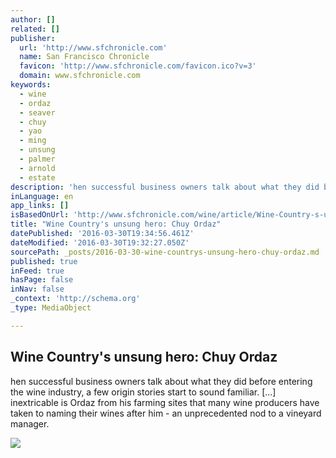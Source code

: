 ```yaml
---
author: []
related: []
publisher:
  url: 'http://www.sfchronicle.com'
  name: San Francisco Chronicle
  favicon: 'http://www.sfchronicle.com/favicon.ico?v=3'
  domain: www.sfchronicle.com
keywords:
  - wine
  - ordaz
  - seaver
  - chuy
  - yao
  - ming
  - unsung
  - palmer
  - arnold
  - estate
description: 'hen successful business owners talk about what they did before entering the wine industry, a few origin stories start to sound familiar. [...] inextricable is Ordaz from his farming sites that many wine producers have taken to naming their wines after him - an unprecedented nod to a vineyard manager.'
inLanguage: en
app_links: []
isBasedOnUrl: 'http://www.sfchronicle.com/wine/article/Wine-Country-s-unsung-hero-Chuy-Ordaz-6920947.php'
title: "Wine Country's unsung hero: Chuy Ordaz"
datePublished: '2016-03-30T19:34:56.461Z'
dateModified: '2016-03-30T19:32:27.050Z'
sourcePath: _posts/2016-03-30-wine-countrys-unsung-hero-chuy-ordaz.md
published: true
inFeed: true
hasPage: false
inNav: false
_context: 'http://schema.org'
_type: MediaObject

---
```

<article style=""><h1>Wine Country's unsung hero: Chuy Ordaz</h1><p>hen successful business owners talk about what they did before entering the wine industry, a few origin stories start to sound familiar. [...] inextricable is Ordaz from his farming sites that many wine producers have taken to naming their wines after him - an unprecedented nod to a vineyard manager.</p><img src="http://ww1.hdnux.com/photos/44/50/62/9604284/3/rawImage.jpg" /></article>